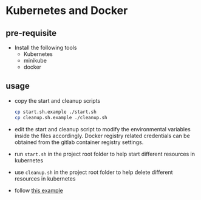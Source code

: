 # Kubernetes and Docker

## pre-requisite

- Install the following tools
  - Kubernetes
  - minikube
  - docker

## usage

- copy the start and cleanup scripts

  ```sh
  cp start.sh.example ./start.sh
  cp cleanup.sh.example ./cleanup.sh
  ```

- edit the start and cleanup script to modify the environmental variables inside the files accordingly. Docker registry related credentials can be obtained from the gitlab container registry settings.

- run `start.sh` in the project root folder to help start different resources in kubernetes

- use `cleanup.sh` in the project root folder to help delete different resources in kubernetes

- follow [this example](https://medium.com/@lukaszwolnik/nodejs-app-with-database-over-ssl-on-kubernetes-b0f0ad185e62)
